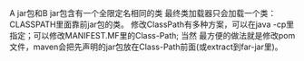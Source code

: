 A jar包和B jar包含有一个全限定名相同的类
最终类加载器只会加载一个类： CLASSPATH里面靠前jar包的类。
修改ClassPath有多种方案，可以在java -cp里指定；可以修改MANIFEST.MF里的Class-Path; 当然
最方便的做法就是修改pom文件，maven会把先声明的jar包放在Class-Path前面(或extract到far-jar里)。